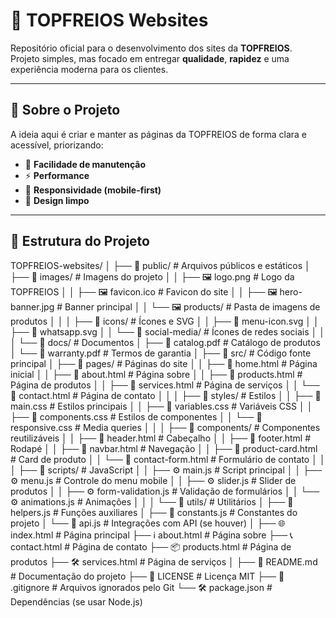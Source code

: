 # 🚀 TOPFREIOS Websites

Repositório oficial para o desenvolvimento dos sites da **TOPFREIOS**.  
Projeto simples, mas focado em entregar **qualidade**, **rapidez** e uma experiência moderna para os clientes.

---

## 📌 Sobre o Projeto

A ideia aqui é criar e manter as páginas da TOPFREIOS de forma clara e acessível, priorizando:

- 🔧 **Facilidade de manutenção**
- ⚡ **Performance**
- 📱 **Responsividade (mobile-first)**
- 🎨 **Design limpo**

---

## 📂 Estrutura do Projeto

TOPFREIOS-websites/
│
├── 📁 public/                 # Arquivos públicos e estáticos
│   ├── 📁 images/            # Imagens do projeto
│   │   ├── 🖼️ logo.png       # Logo da TOPFREIOS
│   │   ├── 🖼️ favicon.ico    # Favicon do site
│   │   ├── 🖼️ hero-banner.jpg # Banner principal
│   │   └── 🖼️ products/      # Pasta de imagens de produtos
│   │
│   ├── 📁 icons/             # Ícones e SVG
│   │   ├── 🔶 menu-icon.svg
│   │   ├── 🔶 whatsapp.svg
│   │   └── 🔶 social-media/  # Ícones de redes sociais
│   │
│   └── 📁 docs/              # Documentos
│       ├── 📄 catalog.pdf    # Catálogo de produtos
│       └── 📄 warranty.pdf   # Termos de garantia
│
├── 📁 src/                   # Código fonte principal
│   ├── 📁 pages/             # Páginas do site
│   │   ├── 🧩 home.html      # Página inicial
│   │   ├── 🧩 about.html     # Página sobre
│   │   ├── 🧩 products.html  # Página de produtos
│   │   ├── 🧩 services.html  # Página de serviços
│   │   └── 🧩 contact.html   # Página de contato
│   │
│   ├── 📁 styles/            # Estilos
│   │   ├── 🎨 main.css       # Estilos principais
│   │   ├── 🎨 variables.css  # Variáveis CSS
│   │   ├── 🎨 components.css # Estilos de componentes
│   │   └── 🎨 responsive.css # Media queries
│   │
│   ├── 📁 components/        # Componentes reutilizáveis
│   │   ├── 🔧 header.html    # Cabeçalho
│   │   ├── 🔧 footer.html    # Rodapé
│   │   ├── 🔧 navbar.html    # Navegação
│   │   ├── 🔧 product-card.html # Card de produto
│   │   └── 🔧 contact-form.html # Formulário de contato
│   │
│   ├── 📁 scripts/           # JavaScript
│   │   ├── ⚙️ main.js        # Script principal
│   │   ├── ⚙️ menu.js        # Controle do menu mobile
│   │   ├── ⚙️ slider.js      # Slider de produtos
│   │   ├── ⚙️ form-validation.js # Validação de formulários
│   │   └── ⚙️ animations.js  # Animações
│   │
│   └── 📁 utils/             # Utilitários
│       ├── 🔨 helpers.js     # Funções auxiliares
│       ├── 🔨 constants.js   # Constantes do projeto
│       └── 🔨 api.js         # Integrações com API (se houver)
│
├── 🌐 index.html             # Página principal
├── ℹ️ about.html             # Página sobre
├── 📞 contact.html           # Página de contato
├── 📦 products.html          # Página de produtos
├── 🛠️ services.html          # Página de serviços
│
├── 📖 README.md              # Documentação do projeto
├── 📄 LICENSE                # Licença MIT
├── 🔧 .gitignore            # Arquivos ignorados pelo Git
└── 🛠️ package.json          # Dependências (se usar Node.js)
